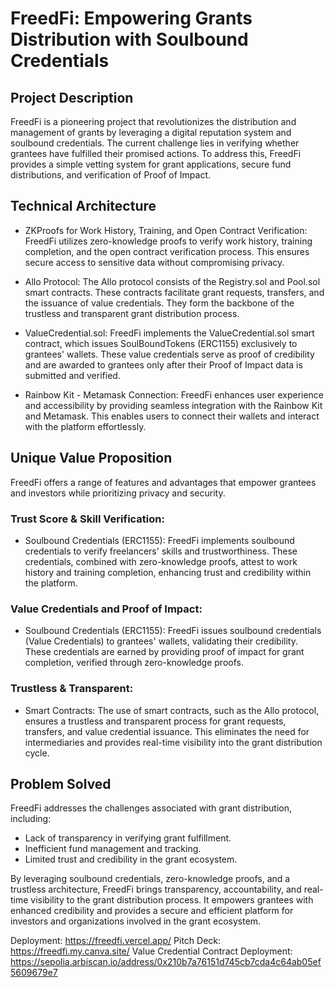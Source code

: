 # FreedFi: Empowering Grants Distribution with Soulbound Credentials

## Project Description
FreedFi is a pioneering project that revolutionizes the distribution and management of grants by leveraging a digital reputation system and soulbound credentials. The current challenge lies in verifying whether grantees have fulfilled their promised actions. To address this, FreedFi provides a simple vetting system for grant applications, secure fund distributions, and verification of Proof of Impact.

## Technical Architecture
- ZKProofs for Work History, Training, and Open Contract Verification: FreedFi utilizes zero-knowledge proofs to verify work history, training completion, and the open contract verification process. This ensures secure access to sensitive data without compromising privacy.

- Allo Protocol: The Allo protocol consists of the Registry.sol and Pool.sol smart contracts. These contracts facilitate grant requests, transfers, and the issuance of value credentials. They form the backbone of the trustless and transparent grant distribution process.

- ValueCredential.sol: FreedFi implements the ValueCredential.sol smart contract, which issues SoulBoundTokens (ERC1155) exclusively to grantees' wallets. These value credentials serve as proof of credibility and are awarded to grantees only after their Proof of Impact data is submitted and verified.

- Rainbow Kit - Metamask Connection: FreedFi enhances user experience and accessibility by providing seamless integration with the Rainbow Kit and Metamask. This enables users to connect their wallets and interact with the platform effortlessly.

## Unique Value Proposition
FreedFi offers a range of features and advantages that empower grantees and investors while prioritizing privacy and security.

### Trust Score & Skill Verification:
- Soulbound Credentials (ERC1155): FreedFi implements soulbound credentials to verify freelancers' skills and trustworthiness. These credentials, combined with zero-knowledge proofs, attest to work history and training completion, enhancing trust and credibility within the platform.

### Value Credentials and Proof of Impact:
- Soulbound Credentials (ERC1155): FreedFi issues soulbound credentials (Value Credentials) to grantees' wallets, validating their credibility. These credentials are earned by providing proof of impact for grant completion, verified through zero-knowledge proofs.

### Trustless & Transparent:
- Smart Contracts: The use of smart contracts, such as the Allo protocol, ensures a trustless and transparent process for grant requests, transfers, and value credential issuance. This eliminates the need for intermediaries and provides real-time visibility into the grant distribution cycle.

## Problem Solved
FreedFi addresses the challenges associated with grant distribution, including:
- Lack of transparency in verifying grant fulfillment.
- Inefficient fund management and tracking.
- Limited trust and credibility in the grant ecosystem.

By leveraging soulbound credentials, zero-knowledge proofs, and a trustless architecture, FreedFi brings transparency, accountability, and real-time visibility to the grant distribution process. It empowers grantees with enhanced credibility and provides a secure and efficient platform for investors and organizations involved in the grant ecosystem.

Deployment: https://freedfi.vercel.app/
Pitch Deck: https://freedfi.my.canva.site/
Value Credential Contract Deployment: https://sepolia.arbiscan.io/address/0x210b7a76151d745cb7cda4c64ab05ef5609679e7
